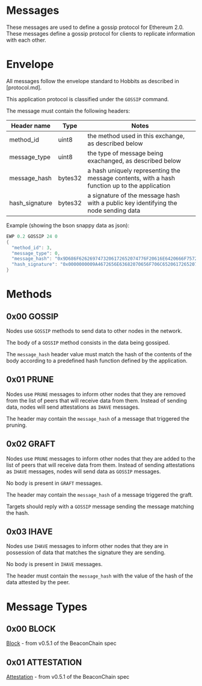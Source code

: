 # Messages
These messages are used to define a gossip protocol for Ethereum 2.0. These messages define a gossip protocol for clients to replicate information with each other.

# Envelope
All messages follow the envelope standard to Hobbits as described in [protocol.md].

This application protocol is classified under the `GOSSIP` command.

The message must contain the following headers:

| Header name | Type | Notes |
|-------------|------|-------|
| method_id   | uint8| the method used in this exchange, as described below |
| message_type | uint8| the type of message being exachanged, as described below |
| message_hash | bytes32 | a hash uniquely representing the message contents, with a hash function up to the application |
| hash_signature | bytes32 | a signature of the message hash with a public key identifying the node sending data |

Example (showing the bson snappy data as json):

```java
EWP 0.2 GOSSIP 24 0
{
  "method_id": 3,
  "message_type": 0,
  "message_hash": "0x9D686F6262697473206172652074776F20616E6420666F75722066656574",
  "hash_signature": "0x0000000009A4672656E63682070656F706C6520617265207468652062657374"
}
```

# Methods

## 0x00 GOSSIP

Nodes use `GOSSIP` methods to send data to other nodes in the network.

The body of a `GOSSIP` method consists in the data being gossiped.

The `message_hash` header value must match the hash of the contents of the body according to a predefined hash function defined by the application.

## 0x01 PRUNE

Nodes use `PRUNE` messages to inform other nodes that they are removed from the list of peers that will receive data from them.
Instead of sending data, nodes will send attestations as `IHAVE` messages.

The header may contain the `message_hash` of a message that triggered the pruning.

## 0x02 GRAFT

Nodes use `PRUNE` messages to inform other nodes that they are added to the list of peers that will receive data from them.
Instead of sending attestations as `IHAVE` messages, nodes will send data as `GOSSIP` messages.

No body is present in `GRAFT` messages.

The header may contain the `message_hash` of a message triggered the graft.

Targets should reply with a `GOSSIP` message sending the message matching the hash.

## 0x03 IHAVE

Nodes use `IHAVE` messages to inform other nodes that they are in possession of data that matches the signature they are sending.

No body is present in `IHAVE` messages.

The header must contain the `message_hash` with the value of the hash of the data attested by the peer.

# Message Types

## 0x00 BLOCK
[Block](https://github.com/ethereum/eth2.0-specs/blob/v0.5.0/specs/core/0_beacon-chain.md#beaconblock) - from v0.5.1 of the BeaconChain spec
## 0x01 ATTESTATION
[Attestation](https://github.com/ethereum/eth2.0-specs/blob/v0.5.0/specs/core/0_beacon-chain.md#attestation) - from v0.5.1 of the BeaconChain spec
